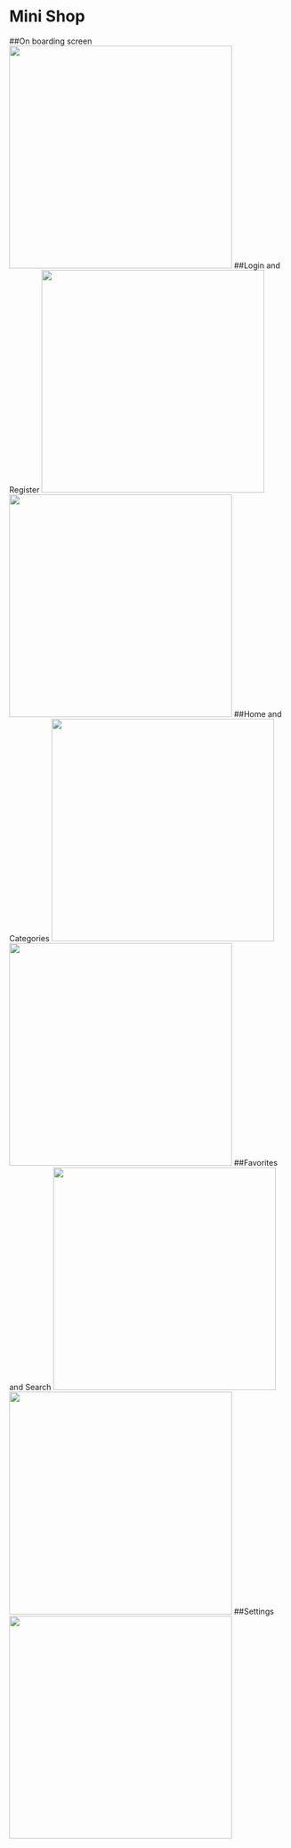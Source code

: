 # Mini Shop


##On boarding screen
<img src="screenshots/one.jpg" width = "400"> 
##Login and Register
<img src="screenshots/two.jpg" width = "400"> <img src="screenshots/three.jpg" width = "400">
##Home and Categories
<img src="screenshots/four.jpg" width = "400"> <img src="screenshots/five.jpg" width = "400">
##Favorites and Search
<img src="screenshots/six.jpg" width = "400"> <img src="screenshots/eight.jpg" width = "400">
##Settings 
<img src="screenshots/seven.jpg" width = "400">

